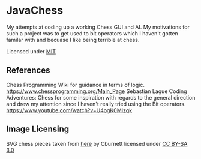 # JavaChess

My attempts at coding up a working Chess GUI and AI.
My motivations for such a project was to get used to bit operators which I haven't gotten familar with and becuase I like being terrible at chess.

Licensed under [MIT](https://github.com/notbeckhamster/JavaChess/blob/main/LICENSE)

## References
Chess Programming Wiki for guidance in terms of logic. https://www.chessprogramming.org/Main_Page
Sebastian Lague Coding Adventures: Chess for some inspiration with regards to the general direction and drew my attention since I haven't really tried using the Bit operators. 
https://www.youtube.com/watch?v=U4ogK0MIzqk

## Image Licensing
SVG chess pieces taken from [here](https://commons.wikimedia.org/wiki/Category:SVG_chess_pieces) by Cburnett licensed under [CC BY-SA 3.0](https://creativecommons.org/licenses/by-sa/3.0/)